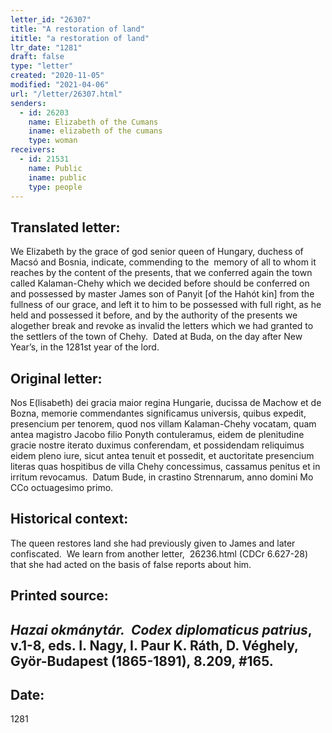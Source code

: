 ```yaml
---
letter_id: "26307"
title: "A restoration of land"
ititle: "a restoration of land"
ltr_date: "1281"
draft: false
type: "letter"
created: "2020-11-05"
modified: "2021-04-06"
url: "/letter/26307.html"
senders:
  - id: 26203
    name: Elizabeth of the Cumans
    iname: elizabeth of the cumans
    type: woman
receivers:
  - id: 21531
    name: Public
    iname: public
    type: people
---
```

<h2> Translated letter:</h2><p>We Elizabeth by the grace of god senior queen of Hungary, duchess of Macsó and Bosnia, indicate, commending to the&nbsp; memory of all to whom it reaches by the content of the presents, that we conferred again the town called Kalaman-Chehy which we decided before should be conferred on and possessed by master James son of Panyit [of the Hahót kin] from the fullness of our grace, and left it to him to be possessed with full right, as he held and possessed it before, and by the authority of the presents we alogether break and revoke as invalid the letters which we had granted to the settlers of the town of Chehy.&nbsp; Dated at Buda, on the day after New Year’s, in the 1281st year of the lord.</p><h2 class="mt-4"> Original letter:</h2><p>Nos E(lisabeth) dei gracia maior regina Hungarie, ducissa de Machow et de Bozna, memorie commendantes significamus universis, quibus expedit, presencium per tenorem, quod nos villam Kalaman-Chehy vocatam, quam antea magistro Jacobo filio Ponyth contuleramus, eidem de plenitudine gracie nostre iterato duximus conferendam, et possidendam reliquimus eidem pleno iure, sicut antea tenuit et possedit, et auctoritate presencium literas quas hospitibus de villa Chehy concessimus, cassamus penitus et in irritum revocamus.&nbsp; Datum Bude, in crastino Strennarum, anno domini Mo CCo octuagesimo primo.</p><h2 class="mt-4"> Historical context:</h2><p>The queen restores land she had previously given to James and later confiscated.&nbsp; We learn from another letter,&nbsp; 26236.html (CDCr 6.627-28) that she had acted on the basis of false reports about him.</p><h2 class="mt-4"> Printed source:</h2><h2><em>Hazai okmánytár.&nbsp; Codex diplomaticus patrius</em>, v.1-8, eds. I. Nagy, I. Paur K. Ráth, D. Véghely, Györ-Budapest (1865-1891), 8.209, #165.</h2><h2 class="mt-4"> Date:</h2>1281